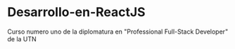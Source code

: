 # Desarrollo-en-ReactJS
Curso numero uno de la diplomatura en "Professional Full-Stack Developer" de la UTN


